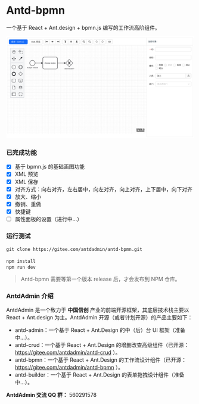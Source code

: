# Antd-bpmn

一个基于 React + Ant.design + bpmn.js 编写的工作流高阶组件。

![](./docs/assets/images/01.jpg)


### 已完成功能
- [x] 基于 bpmn.js 的基础画图功能
- [x] XML 预览
- [x] XML 保存
- [x] 对齐方式：向右对齐，左右居中，向左对齐，向上对齐，上下居中，向下对齐
- [x] 放大、缩小
- [x] 撤销、重做
- [x] 快捷键
- [ ] 属性面板的设置（进行中...）

### 运行测试

```shell
git clone https://gitee.com/antdadmin/antd-bpmn.git

npm install
npm run dev
```

> Antd-bpmn 需要等第一个版本 release 后，才会发布到 NPM 仓库。

### AntdAdmin 介绍

AntdAdmin 是一个致力于 **中国信创** 产业的前端开源框架，其底层技术栈主要以 React + Ant.design 为主。AntdAdmin 开源（或者计划开源）的产品主要如下：


- antd-admin：一个基于 React + Ant.Design 的中（后）台 UI 框架（准备中...）。
- antd-crud：一个基于 React + Ant.Design 的增删改查高级组件（已开源：https://gitee.com/antdadmin/antd-crud ）。
- antd-bpmn：一个基于 React + Ant.Design 的工作流设计组件（已开源：https://gitee.com/antdadmin/antd-bpmn ）。
- antd-builder：一个基于 React + Ant.Design 的表单拖拽设计组件（准备中...）。


**AntdAdmin 交流 QQ 群：** 560291578
